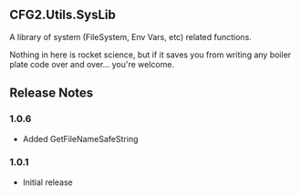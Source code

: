 ## CFG2.Utils.SysLib

A library of system (FileSystem, Env Vars, etc) related functions.

Nothing in here is rocket science, but if it saves you from writing any boiler plate code over and over... you're welcome.

## Release Notes

### 1.0.6
- Added GetFileNameSafeString

### 1.0.1
- Initial release
